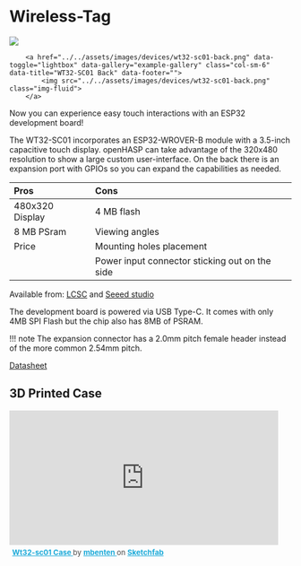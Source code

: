 # Wireless-Tag

<div class="row justify-content-center">
        <a href="../../assets/images/devices/wt-sc01.png" data-toggle="lightbox" data-gallery="example-gallery" class="col-sm-6" data-title="WT32-SC01 Front" data-footer="">
            <img src="../../assets/images/devices/wt32-sc01-front.png" class="img-fluid">
        </a>

        <a href="../../assets/images/devices/wt32-sc01-back.png" data-toggle="lightbox" data-gallery="example-gallery" class="col-sm-6" data-title="WT32-SC01 Back" data-footer="">
            <img src="../../assets/images/devices/wt32-sc01-back.png" class="img-fluid">
        </a>
</div>

Now you can experience easy touch interactions with an ESP32 development board!

The WT32-SC01 incorporates an ESP32-WROVER-B module with a 3.5-inch capacitive touch display.
openHASP can take advantage of the 320x480 resolution to show a large custom user-interface.
On the back there is an expansion port with GPIOs so you can expand the capabilities as needed.

| Pros             | Cons
|:-----            |:----
| 480x320 Display  | 4 MB flash
| 8 MB PSram       | Viewing angles
| Price            | Mounting holes placement
|                  | Power input connector sticking out on the side

Available from:
[LCSC](https://lcsc.com/product-detail/Development-Boards-Development-Kits_Wireless-tag-WT32-SC01_C555472.html) and
[Seeed studio](https://www.seeedstudio.com/ESP32-Development-board-WT32-SC01-p-4735.html)

The development board is powered via USB Type-C. It comes with only 4MB SPI Flash but the chip also has 8MB of PSRAM.

!!! note
    The expansion connector has a 2.0mm pitch female header instead of the more common 2.54mm pitch.

[Datasheet](http://www.wireless-tag.com/wp-content/uploads/2021/01/WT32-SC01DataSheetV3.3-2-with-nuts.pdf)

## 3D Printed Case

<div class="sketchfab-embed-wrapper"> <iframe width=480 height=240 title="WT32-SC01 Case" frameborder="0" allowfullscreen mozallowfullscreen="true" webkitallowfullscreen="true" allow="fullscreen; autoplay; vr" xr-spatial-tracking execution-while-out-of-viewport execution-while-not-rendered web-share src="https://sketchfab.com/models/cfec05638de540b0acccff2091508500/embed"> </iframe> <p style="font-size: 13px; font-weight: normal; margin: 5px; color: #4A4A4A;"> <a href="https://sketchfab.com/3d-models/wt32-sc01-case-cfec05638de540b0acccff2091508500?utm_medium=embed&utm_campaign=share-popup&utm_content=cfec05638de540b0acccff2091508500" target="_blank" style="font-weight: bold; color: #1CAAD9;"> Wt32-sc01 Case </a> by <a href="https://sketchfab.com/mbenten?utm_medium=embed&utm_campaign=share-popup&utm_content=cfec05638de540b0acccff2091508500" target="_blank" style="font-weight: bold; color: #1CAAD9;"> mbenten </a> on <a href="https://sketchfab.com?utm_medium=embed&utm_campaign=share-popup&utm_content=cfec05638de540b0acccff2091508500" target="_blank" style="font-weight: bold; color: #1CAAD9;">Sketchfab</a></p></div>

